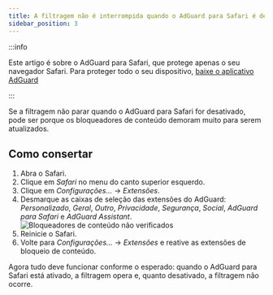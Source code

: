 ```yaml
---
title: A filtragem não é interrompida quando o AdGuard para Safari é desativado
sidebar_position: 3
---
```


:::info

Este artigo é sobre o AdGuard para Safari, que protege apenas o seu navegador Safari. Para proteger todo o seu dispositivo, [baixe o aplicativo AdGuard](https://agrd.io/download-kb-adblock)

:::

Se a filtragem não parar quando o AdGuard para Safari for desativado, pode ser porque os bloqueadores de conteúdo demoram muito para serem atualizados.

## Como consertar

1. Abra o Safari.
2. Clique em _Safari_ no menu do canto superior esquerdo.
3. Clique em _Configurações…_ → _Extensões_.
4. Desmarque as caixas de seleção das extensões do AdGuard: _Personalizado_, _Geral_, _Outro_, _Privacidade_, _Segurança_, _Social_, _AdGuard para Safari_ e _AdGuard Assistant_.
 ![Bloqueadores de conteúdo não verificados](https://cdn.adtidy.org/content/Kb/ad_blocker/safari/adg-safari-unchecked-cbs.png)
5. Reinicie o Safari.
6. Volte para _Configurações..._ → _Extensões_ e reative as extensões de bloqueio de conteúdo.

Agora tudo deve funcionar conforme o esperado: quando o AdGuard para Safari está ativado, a filtragem opera e, quanto desativado, a filtragem não ocorre.
